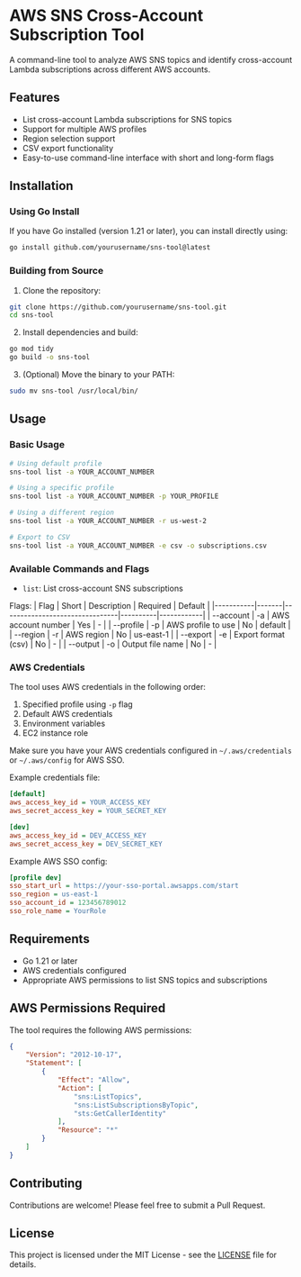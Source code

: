 # AWS SNS Cross-Account Subscription Tool

A command-line tool to analyze AWS SNS topics and identify cross-account Lambda subscriptions across different AWS accounts.

## Features

- List cross-account Lambda subscriptions for SNS topics
- Support for multiple AWS profiles
- Region selection support
- CSV export functionality
- Easy-to-use command-line interface with short and long-form flags

## Installation

### Using Go Install

If you have Go installed (version 1.21 or later), you can install directly using:

```bash
go install github.com/yourusername/sns-tool@latest
```

### Building from Source

1. Clone the repository:
```bash
git clone https://github.com/yourusername/sns-tool.git
cd sns-tool
```

2. Install dependencies and build:
```bash
go mod tidy
go build -o sns-tool
```

3. (Optional) Move the binary to your PATH:
```bash
sudo mv sns-tool /usr/local/bin/
```

## Usage

### Basic Usage

```bash
# Using default profile
sns-tool list -a YOUR_ACCOUNT_NUMBER

# Using a specific profile
sns-tool list -a YOUR_ACCOUNT_NUMBER -p YOUR_PROFILE

# Using a different region
sns-tool list -a YOUR_ACCOUNT_NUMBER -r us-west-2

# Export to CSV
sns-tool list -a YOUR_ACCOUNT_NUMBER -e csv -o subscriptions.csv
```

### Available Commands and Flags

- `list`: List cross-account SNS subscriptions

Flags:
| Flag      | Short | Description                    | Required | Default    |
|-----------|-------|--------------------------------|----------|------------|
| --account | -a    | AWS account number            | Yes      | -          |
| --profile | -p    | AWS profile to use            | No       | default    |
| --region  | -r    | AWS region                    | No       | us-east-1  |
| --export  | -e    | Export format (csv)           | No       | -          |
| --output  | -o    | Output file name              | No       | -          |

### AWS Credentials

The tool uses AWS credentials in the following order:
1. Specified profile using `-p` flag
2. Default AWS credentials
3. Environment variables
4. EC2 instance role

Make sure you have your AWS credentials configured in `~/.aws/credentials` or `~/.aws/config` for AWS SSO.

Example credentials file:
```ini
[default]
aws_access_key_id = YOUR_ACCESS_KEY
aws_secret_access_key = YOUR_SECRET_KEY

[dev]
aws_access_key_id = DEV_ACCESS_KEY
aws_secret_access_key = DEV_SECRET_KEY
```

Example AWS SSO config:
```ini
[profile dev]
sso_start_url = https://your-sso-portal.awsapps.com/start
sso_region = us-east-1
sso_account_id = 123456789012
sso_role_name = YourRole
```

## Requirements

- Go 1.21 or later
- AWS credentials configured
- Appropriate AWS permissions to list SNS topics and subscriptions

## AWS Permissions Required

The tool requires the following AWS permissions:
```json
{
    "Version": "2012-10-17",
    "Statement": [
        {
            "Effect": "Allow",
            "Action": [
                "sns:ListTopics",
                "sns:ListSubscriptionsByTopic",
                "sts:GetCallerIdentity"
            ],
            "Resource": "*"
        }
    ]
}
```

## Contributing

Contributions are welcome! Please feel free to submit a Pull Request.

## License

This project is licensed under the MIT License - see the [LICENSE](LICENSE) file for details.